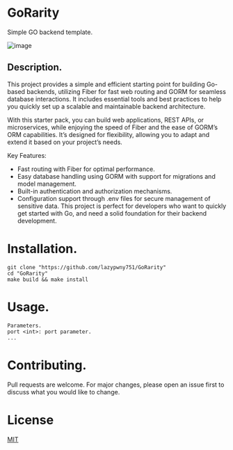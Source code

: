 # GoRarity
Simple GO backend template.

![image](https://github.com/user-attachments/assets/6f8ed93d-6edf-4086-b32a-af30696183e3)

## Description.
This project provides a simple and efficient starting point for building Go-based backends, utilizing Fiber for fast web routing and GORM for seamless database interactions. It includes essential tools and best practices to help you quickly set up a scalable and maintainable backend architecture.

With this starter pack, you can build web applications, REST APIs, or microservices, while enjoying the speed of Fiber and the ease of GORM’s ORM capabilities. It’s designed for flexibility, allowing you to adapt and extend it based on your project’s needs.

Key Features:
- Fast routing with Fiber for optimal performance.
- Easy database handling using GORM with support for migrations and model management.
- Built-in authentication and authorization mechanisms.
- Configuration support through .env files for secure management of sensitive data.
This project is perfect for developers who want to quickly get started with Go, and need a solid foundation for their backend development.

# Installation.
```
git clone "https://github.com/lazypwny751/GoRarity"
cd "GoRarity"
make build && make install
```

# Usage.
```
Parameters.
port <int>: port parameter.
...
```

# Contributing.
Pull requests are welcome. For major changes, please open an issue first to discuss what you would like to change.

# License
[MIT](https://choosealicense.com/licenses/mit/)
